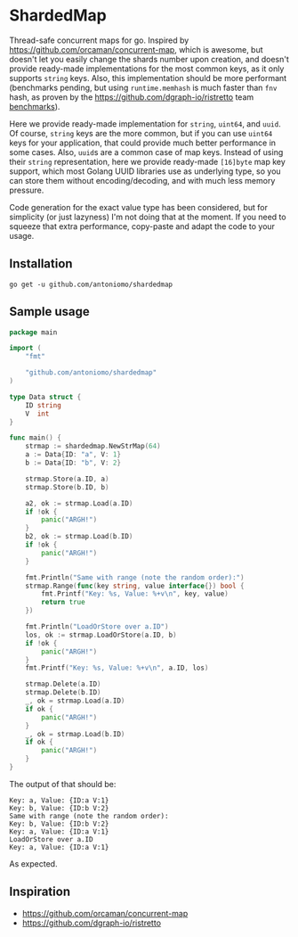 # ShardedMap

Thread-safe concurrent maps for go. Inspired by
https://github.com/orcaman/concurrent-map, which is awesome, but doesn't let you
easily change the shards number upon creation, and doesn't provide ready-made
implementations for the most common keys, as it only supports `string` keys.
Also, this implementation should be more performant (benchmarks pending, but
using `runtime.memhash` is much faster than `fnv` hash, as proven by the
https://github.com/dgraph-io/ristretto team
[benchmarks](https://github.com/dgraph-io/ristretto/blob/master/z/rtutil_test.go)).

Here we provide ready-made implementation for `string`, `uint64`,
and `uuid`. Of course, `string` keys are the more common, but if you can use
`uint64` keys for your application, that could provide much better performance
in some cases. Also, `uuid`s are a common case of map keys. Instead of using
their `string` representation, here we provide ready-made `[16]byte` map key
support, which most Golang UUID libraries use as underlying type, so you can
store them without encoding/decoding, and with much less memory pressure.

Code generation for the exact value type has been considered, but for simplicity
(or just lazyness) I'm not doing that at the moment. If you need to squeeze that
extra performance, copy-paste and adapt the code to your usage.

## Installation

`go get -u github.com/antoniomo/shardedmap`

## Sample usage

```go
package main

import (
	"fmt"

	"github.com/antoniomo/shardedmap"
)

type Data struct {
	ID string
	V  int
}

func main() {
	strmap := shardedmap.NewStrMap(64)
	a := Data{ID: "a", V: 1}
	b := Data{ID: "b", V: 2}

	strmap.Store(a.ID, a)
	strmap.Store(b.ID, b)

	a2, ok := strmap.Load(a.ID)
	if !ok {
		panic("ARGH!")
	}
	b2, ok := strmap.Load(b.ID)
	if !ok {
		panic("ARGH!")
	}

	fmt.Println("Same with range (note the random order):")
	strmap.Range(func(key string, value interface{}) bool {
		fmt.Printf("Key: %s, Value: %+v\n", key, value)
		return true
	})

	fmt.Println("LoadOrStore over a.ID")
	los, ok := strmap.LoadOrStore(a.ID, b)
	if !ok {
		panic("ARGH!")
	}
	fmt.Printf("Key: %s, Value: %+v\n", a.ID, los)

	strmap.Delete(a.ID)
	strmap.Delete(b.ID)
	_, ok = strmap.Load(a.ID)
	if ok {
		panic("ARGH!")
	}
	_, ok = strmap.Load(b.ID)
	if ok {
		panic("ARGH!")
	}
}

```

The output of that should be:

```
Key: a, Value: {ID:a V:1}
Key: b, Value: {ID:b V:2}
Same with range (note the random order):
Key: b, Value: {ID:b V:2}
Key: a, Value: {ID:a V:1}
LoadOrStore over a.ID
Key: a, Value: {ID:a V:1}
```

As expected.

## Inspiration

- https://github.com/orcaman/concurrent-map
- https://github.com/dgraph-io/ristretto
